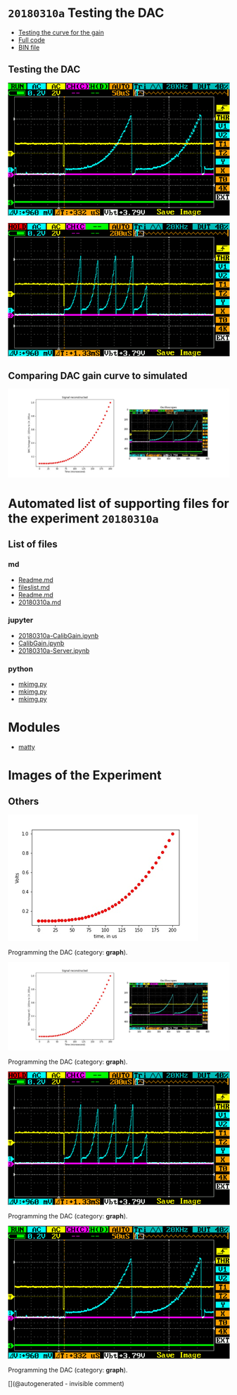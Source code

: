 # `20180310a` Testing the DAC

* [Testing the curve for the gain](/matty/20180310a/20180310a-CalibGain.ipynb)
* [Full code](/matty/20180310a/20180310a-Server.ipynb)
* [BIN file](/matty/prog_flash/hMATTYproto_all_20180310.bin)

## Testing the DAC

![](/matty/20180310a/DAC/IMAG001.png)

![](/matty/20180310a/DAC/IMAG002.png)

## Comparing DAC gain curve to simulated 

![](/matty/20180310a/curve.jpg)


# Automated list of supporting files for the __experiment `20180310a`__

## List of files

### md

* [Readme.md](/matty/20180310a/Readme.md)
* [fileslist.md](/us-draindump/Chapter6/fileslist.md)
* [Readme.md](/matty/prog_flash/Readme.md)
* [20180310a.md](/us-draindump/exp/20180310a.md)


### jupyter

* [20180310a-CalibGain.ipynb](/matty/20180310a/20180310a-CalibGain.ipynb)
* [CalibGain.ipynb](/matty/20180310a/CalibGain.ipynb)
* [20180310a-Server.ipynb](/matty/20180310a/20180310a-Server.ipynb)


### python

* [mkimg.py](/matty/20180310a/mkimg.py)
* [mkimg.py](/matty/20180403a/mkimg.py)
* [mkimg.py](/matty/20180403b/mkimg.py)





# Modules

* [matty](/matty/)




# Images of the Experiment

## Others

![](/matty/20180310a/gain.jpg)

Programming the DAC (category: __graph__).

![](/matty/20180310a/curve.jpg)

Programming the DAC (category: __graph__).

![](/matty/20180310a/DAC/IMAG002.png)

Programming the DAC (category: __graph__).

![](/matty/20180310a/DAC/IMAG001.png)

Programming the DAC (category: __graph__).










[](@autogenerated - invisible comment)